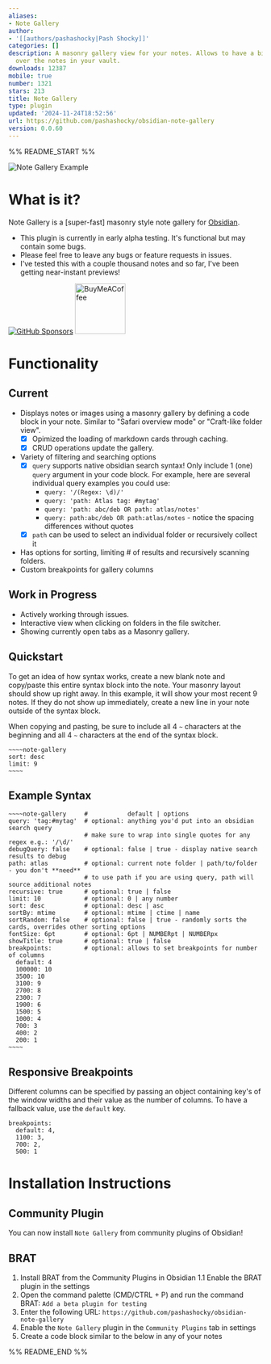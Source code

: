 ```yaml
---
aliases:
- Note Gallery
author:
- '[[authors/pashashocky|Pash Shocky]]'
categories: []
description: A masonry gallery view for your notes. Allows to have a birds eye view
  over the notes in your vault.
downloads: 12387
mobile: true
number: 1321
stars: 213
title: Note Gallery
type: plugin
updated: '2024-11-24T18:52:56'
url: https://github.com/pashashocky/obsidian-note-gallery
version: 0.0.60
---
```


%% README_START %%

![Note Gallery Example](https://raw.githubusercontent.com/pashashocky/obsidian-note-gallery/HEAD/assets/github-header.png)

# What is it?
Note Gallery is a [super-fast] masonry style note gallery for [Obsidian](https://obsidian.md/).

- This plugin is currently in early alpha testing. It's functional but may contain some bugs.
- Please feel free to leave any bugs or feature requests in issues.
- I've tested this with a couple thousand notes and so far, I've been getting near-instant previews!

[![GitHub Sponsors](https://img.shields.io/github/sponsors/pashashocky?style=social)](https://github.com/sponsors/pashashocky)
[<img src="https://cdn.buymeacoffee.com/buttons/v2/default-yellow.png" alt="BuyMeACoffee" width="100">](https://www.buymeacoffee.com/pashashocky)

# Functionality
## Current
- Displays notes or images using a masonry gallery by defining a code block in your note. Similar to "Safari overview mode" or "Craft-like folder view".
  - [x] Opimized the loading of markdown cards through caching.
  - [x] CRUD operations update the gallery.
- Variety of filtering and searching options
  - [x] `query` supports native obsidian search syntax! Only include 1 (one) `query` argument in your code block. For example, here are several individual query examples you could use:
    - `query: '/(Regex: \d)/'`
    - `query: 'path: Atlas tag: #mytag'`
    - `query: 'path: abc/deb OR path: atlas/notes'`
    - `query: path:abc/deb OR path:atlas/notes` - notice the spacing differences without quotes
  - [x] `path` can be used to select an individual folder or recursively collect it
- Has options for sorting, limiting # of results and recursively scanning folders.
- Custom breakpoints for gallery columns

## Work in Progress
- Actively working through issues.
- Interactive view when clicking on folders in the file switcher.
- Showing currently open tabs as a Masonry gallery.

## Quickstart
To get an idea of how syntax works, create a new blank note and copy/paste this entire syntax block into the note. Your masonry layout should show up right away. In this example, it will show your most recent 9 notes. If they do not show up immediately, create a new line in your note outside of the syntax block.

When copying and pasting, be sure to include all 4 `~` characters at the beginning and all 4 `~` characters at the end of the syntax block.

```
~~~~note-gallery
sort: desc
limit: 9
~~~~
```

## Example Syntax
```
~~~~note-gallery     #           default | options
query: 'tag:#mytag'  # optional: anything you'd put into an obsidian search query
                     # make sure to wrap into single quotes for any regex e.g.: '/\d/'
debugQuery: false    # optional: false | true - display native search results to debug
path: atlas          # optional: current note folder | path/to/folder - you don't **need**
                     # to use path if you are using query, path will source additional notes
recursive: true      # optional: true | false
limit: 10            # optional: 0 | any number
sort: desc           # optional: desc | asc
sortBy: mtime        # optional: mtime | ctime | name
sortRandom: false    # optional: false | true - randomly sorts the cards, overrides other sorting options
fontSize: 6pt        # optional: 6pt | NUMBERpt | NUMBERpx
showTitle: true      # optional: true | false
breakpoints:         # optional: allows to set breakpoints for number of columns
  default: 4
  100000: 10
  3500: 10
  3100: 9
  2700: 8
  2300: 7
  1900: 6
  1500: 5
  1000: 4
  700: 3
  400: 2
  200: 1
~~~~
```

## Responsive Breakpoints

Different columns can be specified by passing an object containing key's of the window widths and their value as the number of columns. To have a fallback value, use the `default` key.

```
breakpoints:
  default: 4,
  1100: 3,
  700: 2,
  500: 1
```

# Installation Instructions
## Community Plugin
You can now install `Note Gallery` from community plugins of Obsidian!

## BRAT
1. Install BRAT from the Community Plugins in Obsidian
  1.1 Enable the BRAT plugin in the settings
2. Open the command palette (CMD/CTRL + P) and run the command BRAT: `Add a beta plugin for testing`
3. Enter the following URL: `https://github.com/pashashocky/obsidian-note-gallery`
4. Enable the `Note Gallery` plugin in the `Community Plugins` tab in settings
5. Create a code block similar to the below in any of your notes


%% README_END %%